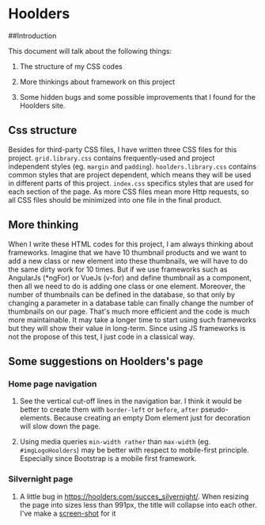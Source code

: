 # Hoolders

##Introduction

This document will talk about the following things:

1. The structure of my CSS codes

2. More thinkings about framework on this project

3. Some hidden bugs and some possible improvements that I found for the Hoolders site.


## Css structure

Besides for third-party CSS files, I have written three CSS files for this project. `grid.library.css` contains frequently-used and project independent styles (eg. `margin` and `padding`). `hoolders.library.css` contains common styles that are project dependent, which means they will be used in different parts of this project. `index.css` specifics styles that are used for each section of the page. As more CSS files mean more Http requests, so all CSS files should be minimized into one file in the final product.

## More thinking

When I write these HTML codes for this project, I am always thinking about frameworks. Imagine that we have 10 thumbnail products and we want to add a new class or new element into these thumbnails, we will have to do the same dirty work for 10 times. But if we use frameworks such as AngularJs (\*ngFor) or VueJs (v-for) and define thumbnail as a component, then all we need to do is adding one class or one element. Moreover, the number of thumbnails can be defined in the database, so that only by changing a parameter in a database table can finally change the number of thumbnails on our page. That's much more efficient and the code is much more maintainable. It may take a longer time to start using such frameworks but they will show their value in long-term. Since using JS frameworks is not the propose of this test, I just code in a classical way.     


## Some suggestions on Hoolders's page

### Home page navigation

1. See the vertical cut-off lines in the navigation bar. I think it would be better to create them with `border-left` or `before`, `after` pseudo-elements. Because creating an empty Dom element just for decoration will slow down the page.

2. Using media queries `min-width rather` than `max-width` (eg. `#imgLogoHoolders`) may be better with respect to mobile-first principle. Especially since Bootstrap is a mobile first framework.

### Silvernight page

1. A little bug in https://hoolders.com/succes_silvernight/. When resizing the page into sizes less than 991px, the title will collapse into each other. I've make a [screen-shot](./media/title-collapse.png) for it
